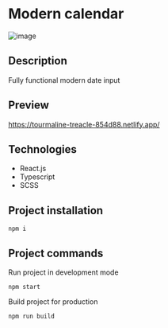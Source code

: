 # Modern calendar
![image](https://user-images.githubusercontent.com/85363474/204427602-6b47fd99-9381-4c9e-ba5f-ab7471a65d25.png)

## Description
Fully functional modern date input

## Preview
https://tourmaline-treacle-854d88.netlify.app/

## Technologies
* React.js
* Typescript
* SCSS

## Project installation
```console
npm i
```

## Project commands
Run project in development mode
```console
npm start
```


Build project for production
```console
npm run build
```
